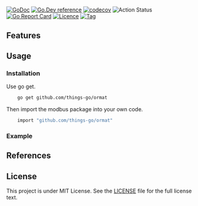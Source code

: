 # 


[![GoDoc](https://godoc.org/github.com/thinkgos/ormat?status.svg)](https://godoc.org/github.com/thinkgos/ormat)
[![Go.Dev reference](https://img.shields.io/badge/go.dev-reference-blue?logo=go&logoColor=white)](https://pkg.go.dev/github.com/thinkgos/ormat?tab=doc)
[![codecov](https://codecov.io/gh/thinkgos/ormat/branch/main/graph/badge.svg)](https://codecov.io/gh/thinkgos/ormat)
![Action Status](https://github.com/thinkgos/ormat/workflows/Go/badge.svg)
[![Go Report Card](https://goreportcard.com/badge/github.com/thinkgos/ormat)](https://goreportcard.com/report/github.com/thinkgos/ormat)
[![Licence](https://img.shields.io/github/license/thinkgos/ormat)](https://raw.githubusercontent.com/thinkgos/ormat/main/LICENSE)
[![Tag](https://img.shields.io/github/v/tag/thinkgos/ormat)](https://github.com/thinkgos/ormat/tags)


## Features


## Usage

### Installation

Use go get.
```bash
    go get github.com/things-go/ormat
```

Then import the modbus package into your own code.
```bash
    import "github.com/things-go/ormat"
```

### Example



## References


## License

This project is under MIT License. See the [LICENSE](LICENSE) file for the full license text.